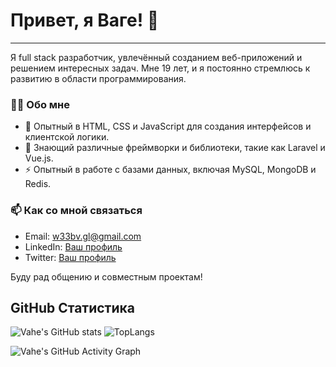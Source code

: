 # Привет, я Ваге! 👋

---

Я full stack разработчик, увлечённый созданием веб-приложений и решением интересных задач. Мне 19 лет, и я постоянно стремлюсь к развитию в области программирования.

### 🧑‍💻 Обо мне

- 🌌 Опытный в HTML, CSS и JavaScript для создания интерфейсов и клиентской логики.
- 🌱 Знающий различные фреймворки и библиотеки, такие как Laravel и Vue.js.
- ⚡ Опытный в работе с базами данных, включая MySQL, MongoDB и Redis.

### 📫 Как со мной связаться

- Email: w33bv.gl@gmail.com
- LinkedIn: [Ваш профиль](https://linkedin.com/in/ваш-профиль)
- Twitter: [Ваш профиль](https://twitter.com/ваш-профиль)

Буду рад общению и совместным проектам!
## GitHub Статистика
![Vahe's GitHub stats](https://github-readme-stats.vercel.app/api?username=w33bvGL&show_icons=true&theme=dark)
![TopLangs](https://github-readme-stats.vercel.app/api/top-langs/?username=w33bvGL&layout=compact&theme=dark&langs_count=20)

![Vahe's GitHub Activity Graph](https://activity-graph.herokuapp.com/graph?username=w33bvGL&theme=dark)
